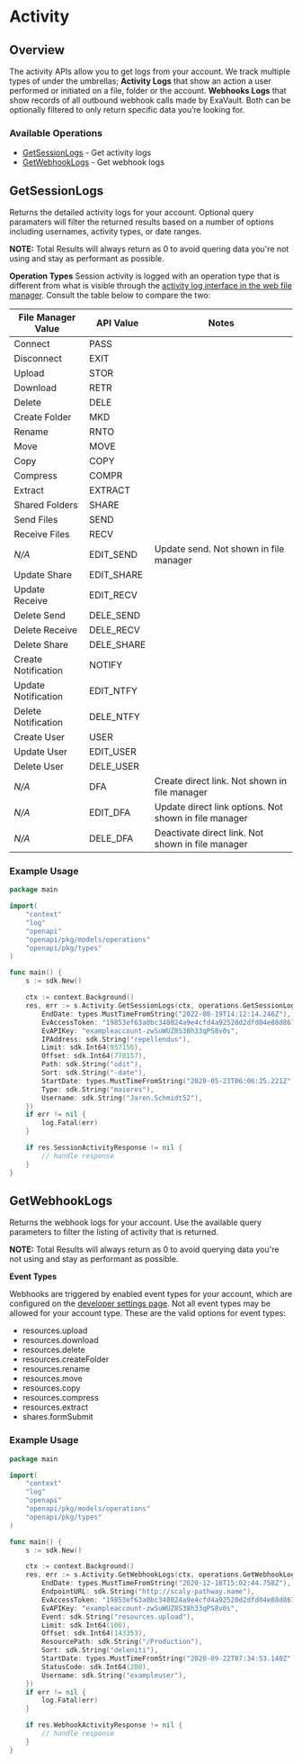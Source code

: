 # Activity

## Overview

The activity APIs allow you to get logs from your account. We track multiple types of under the umbrellas; __Activity Logs__ that show an action a user performed or initiated on a file, folder or the account. __Webhooks Logs__ that show records of all outbound webhook calls made by ExaVault. Both can be optionally filtered to only return specific data you’re looking for.

### Available Operations

* [GetSessionLogs](#getsessionlogs) - Get activity logs
* [GetWebhookLogs](#getwebhooklogs) - Get webhook logs

## GetSessionLogs

Returns the detailed activity logs for your account. Optional query paramaters will filter the returned results based on a number of options including usernames, activity types, or date ranges. 

**NOTE:** Total Results will always return as 0 to avoid quering data you're not using and stay as performant as possible. 
  
**Operation Types**
Session activity is logged with an operation type that is different from what is visible through the [activity log interface in the web file manager](/docs/account/10-activity-logs/00-activity-logs). Consult the table below to compare the two:

| File Manager Value | API Value | Notes |
|-----|----|---|
| Connect | PASS | |
| Disconnect | EXIT | |
| Upload | STOR | |
| Download | RETR | |
| Delete | DELE | |
| Create Folder | MKD | |
| Rename | RNTO | |
| Move | MOVE | |
| Copy | COPY | |
| Compress | COMPR | |
| Extract | EXTRACT | |
| Shared Folders | SHARE | |
| Send Files | SEND | |
| Receive Files | RECV | |
| _N/A_ | EDIT\_SEND | Update send. Not shown in file manager |
| Update Share | EDIT\_SHARE| | 
| Update Receive | EDIT\_RECV | |
| Delete Send | DELE\_SEND | |
| Delete Receive | DELE\_RECV | |
| Delete Share | DELE\_SHARE | |
| Create Notification | NOTIFY | |
| Update Notification | EDIT\_NTFY| |
| Delete Notification | DELE\_NTFY | |
| Create User | USER | |
| Update User | EDIT\_USER | |
| Delete User | DELE\_USER | |
| _N/A_ | DFA | Create direct link. Not shown in file manager |
| _N/A_ | EDIT\_DFA | Update direct link options. Not shown in file manager |
| _N/A_ | DELE\_DFA | Deactivate direct link. Not shown in file manager|


### Example Usage

```go
package main

import(
	"context"
	"log"
	"openapi"
	"openapi/pkg/models/operations"
	"openapi/pkg/types"
)

func main() {
    s := sdk.New()

    ctx := context.Background()
    res, err := s.Activity.GetSessionLogs(ctx, operations.GetSessionLogsRequest{
        EndDate: types.MustTimeFromString("2022-08-19T14:12:14.246Z"),
        EvAccessToken: "19853ef63a0bc348024a9e4cfd4a92520d2dfd04e88d8679fb1ed6bc551593d1",
        EvAPIKey: "exampleaccount-zwSuWUZ8S38h33qPS8v0s",
        IPAddress: sdk.String("repellendus"),
        Limit: sdk.Int64(957156),
        Offset: sdk.Int64(778157),
        Path: sdk.String("odit"),
        Sort: sdk.String("-date"),
        StartDate: types.MustTimeFromString("2020-05-23T06:06:25.221Z"),
        Type: sdk.String("maiores"),
        Username: sdk.String("Jaren.Schmidt52"),
    })
    if err != nil {
        log.Fatal(err)
    }

    if res.SessionActivityResponse != nil {
        // handle response
    }
}
```

## GetWebhookLogs

Returns the webhook logs for your account. Use the available query parameters to filter the listing of activity that is returned.

**NOTE:** Total Results will always return as 0 to avoid querying data you're not using and stay as performant as possible. 

**Event Types**

Webhooks are triggered by enabled event types for your account, which are configured on the [developer settings page](/docs/account/09-settings/06-developer-settings). Not all event types may be allowed for your account type. These are the valid options for event types:

- resources.upload
- resources.download
- resources.delete
- resources.createFolder
- resources.rename
- resources.move
- resources.copy
- resources.compress
- resources.extract
- shares.formSubmit


### Example Usage

```go
package main

import(
	"context"
	"log"
	"openapi"
	"openapi/pkg/models/operations"
	"openapi/pkg/types"
)

func main() {
    s := sdk.New()

    ctx := context.Background()
    res, err := s.Activity.GetWebhookLogs(ctx, operations.GetWebhookLogsRequest{
        EndDate: types.MustTimeFromString("2020-12-18T15:02:44.758Z"),
        EndpointURL: sdk.String("http://scaly-pathway.name"),
        EvAccessToken: "19853ef63a0bc348024a9e4cfd4a92520d2dfd04e88d8679fb1ed6bc551593d1",
        EvAPIKey: "exampleaccount-zwSuWUZ8S38h33qPS8v0s",
        Event: sdk.String("resources.upload"),
        Limit: sdk.Int64(100),
        Offset: sdk.Int64(143353),
        ResourcePath: sdk.String("/Production"),
        Sort: sdk.String("deleniti"),
        StartDate: types.MustTimeFromString("2020-09-22T07:34:53.140Z"),
        StatusCode: sdk.Int64(200),
        Username: sdk.String("exampleuser"),
    })
    if err != nil {
        log.Fatal(err)
    }

    if res.WebhookActivityResponse != nil {
        // handle response
    }
}
```
